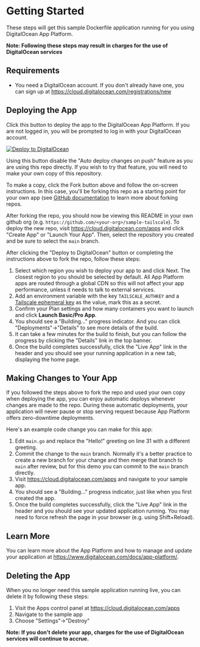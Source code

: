 # Getting Started

These steps will get this sample Dockerfile application running for you using DigitalOcean App Platform.

**Note: Following these steps may result in charges for the use of DigitalOcean services**

## Requirements

* You need a DigitalOcean account. If you don't already have one, you can sign up at https://cloud.digitalocean.com/registrations/new
    
## Deploying the App

Click this button to deploy the app to the DigitalOcean App Platform. If you are not logged in, you will be prompted to log in with your DigitalOcean account.

[![Deploy to DigitalOcean](https://www.deploytodo.com/do-btn-blue.svg)](https://cloud.digitalocean.com/apps/new?repo=https://github.com/jonfriesen/sample-tailscale/tree/main)

Using this button disable the "Auto deploy changes on push" feature as you are using this repo directly. If you wish to try that feature, you will need to make your own copy of this repository.

To make a copy, click the Fork button above and follow the on-screen instructions. In this case, you'll be forking this repo as a starting point for your own app (see [GitHub documentation](https://docs.github.com/en/github/getting-started-with-github/fork-a-repo) to learn more about forking repos.

After forking the repo, you should now be viewing this README in your own github org (e.g. `https://github.com/<your-org>/sample-tailscale`). To deploy the new repo, visit https://cloud.digitalocean.com/apps and click "Create App" or "Launch Your App". Then, select the repository you created and be sure to select the `main` branch.

After clicking the "Deploy to DigitalOcean" button or completing the instructions above to fork the repo, follow these steps:

1. Select which region you wish to deploy your app to and click Next. The closest region to you should be selected by default. All App Platform apps are routed through a global CDN so this will not affect your app performance, unless it needs to talk to external services.
1. Add an environment variable with the key `TAILSCALE_AUTHKEY` and a [Tailscale ephemeral key](https://tailscale.com/kb/1085/auth-keys/) as the value, mark this as a secret.
1. Confirm your Plan settings and how many containers you want to launch and click **Launch Basic/Pro App**.
1. You should see a "Building..." progress indicator. And you can click "Deployments"→"Details" to see more details of the build.
1. It can take a few minutes for the build to finish, but you can follow the progress by clicking the "Details" link in the top banner.
1. Once the build completes successfully, click the "Live App" link in the header and you should see your running application in a new tab, displaying the home page.

## Making Changes to Your App

If you followed the steps above to fork the repo and used your own copy when deploying the app, you can enjoy automatic deploys whenever changes are made to the repo. During these automatic deployments, your application will never pause or stop serving request because App Platform offers zero-downtime deployments.

Here's an example code change you can make for this app:

1. Edit `main.go` and replace the "Hello!" greeting on line 31 with a different greeting.
1. Commit the change to the `main` branch. Normally it's a better practice to create a new branch for your change and then merge that branch to `main` after review, but for this demo you can commit to the `main` branch directly.
1. Visit https://cloud.digitalocean.com/apps and navigate to your sample app.
1. You should see a "Building..." progress indicator, just like when you first created the app.
1. Once the build completes successfully, click the "Live App" link in the header and you should see your updated application running. You may need to force refresh the page in your browser (e.g. using Shift+Reload).

## Learn More

You can learn more about the App Platform and how to manage and update your application at https://www.digitalocean.com/docs/app-platform/.

## Deleting the App

When you no longer need this sample application running live, you can delete it by following these steps:
1. Visit the Apps control panel at https://cloud.digitalocean.com/apps
1. Navigate to the sample app
1. Choose "Settings"->"Destroy"

**Note: If you don't delete your app, charges for the use of DigitalOcean services will continue to accrue.**